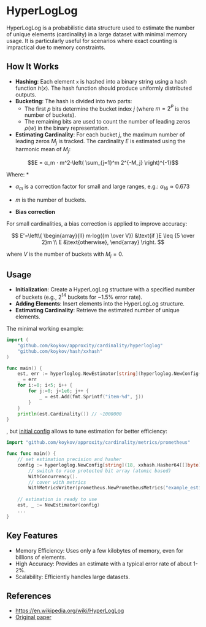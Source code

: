 # HyperLogLog

HyperLogLog is a probabilistic data structure used to estimate the number of unique elements (cardinality) in a large
dataset with minimal memory usage. It is particularly useful for scenarios where exact counting is impractical due to
memory constraints.

## How It Works

* **Hashing**: Each element `x` is hashed into a binary string using a hash function $h(x)$. The hash function should produce
uniformly distributed outputs.
* **Bucketing**: The hash is divided into two parts:
  * The first $p$ bits determine the bucket index $j$ (where $m = 2^P$ is the number of buckets).
  * The remaining bits are used to count the number of leading zeros $ρ(w)$ in the binary representation.
* **Estimating Cardinality**: For each bucket $j$, the maximum number of leading zeros $M_j$ is tracked. The cardinality $E$
is estimated using the harmonic mean of $M_j$:

$$E = α_m ⋅ m^2⋅\left( \sum_{j=1}^m 2^{-M_j} \right)^{-1}$$

Where:
*
  * $α_m$ is a correction factor for small and large ranges, e.g.: $α_{16} ≈ 0.673$
  * $m$ is the number of buckets.


* **Bias correction**

For small cardinalities, a bias correction is applied to improve accuracy:

$$
E'=\left\{
\begin{array}{ll}
m⋅log({m \over V}) &\text{if }E \leq {5 \over 2}m \\
E &\text{otherwise},
\end{array}
\right.
$$

where $V$ is the number of buckets with $M_j = 0$.

## Usage

* **Initialization**: Create a HyperLogLog structure with a specified number of buckets (e.g., $2^{14}$ buckets for ~1.5% error rate).
* **Adding Elements**: Insert elements into the HyperLogLog structure.
* **Estimating Cardinality**: Retrieve the estimated number of unique elements.

The minimal working example:
```go
import (
    "github.com/koykov/approxity/cardinality/hyperloglog"
    "github.com/koykov/hash/xxhash"
)

func main() {
    est, err := hyperloglog.NewEstimator[string](hyperloglog.NewConfig(18, xxhash.Hasher64[[]byte]{}))
    _ = err
    for i:=0; i<5; i++ {
	    for j:=0; j<1e6; j++ {
		    _ = est.Add(fmt.Sprintf("item-%d", j))
	    }	
    }
	println(est.Cardinality()) // ~1000000
}
```
, but [initial config](config.go) allows to tune estimation for better efficiency:
```go
import "github.com/koykov/approxity/cardinality/metrics/prometheus"

func func main() {
    // set estimation precision and hasher
    config := hyperloglog.NewConfig[string](18, xxhash.Hasher64[[]byte]{}).
        // switch to race protected bit array (atomic based)
        WithConcurrency().
        // cover with metrics
        WithMetricsWriter(prometheus.NewPrometheusMetrics("example_estimation"))
    
    // estimation is ready to use
    est, _ := NewEstimator(config)
	...
}
```

## Key Features

* Memory Efficiency: Uses only a few kilobytes of memory, even for billions of elements.
* High Accuracy: Provides an estimate with a typical error rate of about 1-2%.
* Scalability: Efficiently handles large datasets.

## References

* https://en.wikipedia.org/wiki/HyperLogLog
* [Original paper](http://algo.inria.fr/flajolet/Publications/FlFuGaMe07.pdf)
